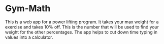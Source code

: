 # Gym-Math
This is a web app for a power lifting program. It takes your max weight for a exercise and takes 10% off. 
This is the number that will be used to find your weight for the other percentages. The app helps to cut 
down time typing in values into a calculator. 
